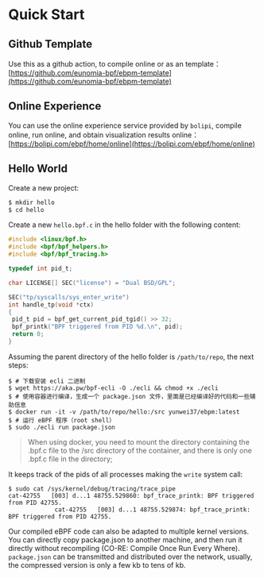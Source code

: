 # Quick Start

## Github Template

Use this as a github action, to compile online or as an template：[https://github.com/eunomia-bpf/ebpm-template](https://github.com/eunomia-bpf/ebpm-template)

## Online Experience

You can use the online experience service provided by `bolipi`, compile online, run online, and obtain visualization results online：[https://bolipi.com/ebpf/home/online](https://bolipi.com/ebpf/home/online)

## Hello World

Create a new project:

```sh
$ mkdir hello
$ cd hello
```

Create a new `hello.bpf.c` in the hello folder with the following content:

```c
#include <linux/bpf.h>
#include <bpf/bpf_helpers.h>
#include <bpf/bpf_tracing.h>

typedef int pid_t;

char LICENSE[] SEC("license") = "Dual BSD/GPL";

SEC("tp/syscalls/sys_enter_write")
int handle_tp(void *ctx)
{
 pid_t pid = bpf_get_current_pid_tgid() >> 32;
 bpf_printk("BPF triggered from PID %d.\n", pid);
 return 0;
}
```

Assuming the parent directory of the hello folder is `/path/to/repo`, the next steps:

```console
$ # 下载安装 ecli 二进制
$ wget https://aka.pw/bpf-ecli -O ./ecli && chmod +x ./ecli
$ # 使用容器进行编译，生成一个 package.json 文件，里面是已经编译好的代码和一些辅助信息
$ docker run -it -v /path/to/repo/hello:/src yunwei37/ebpm:latest
$ # 运行 eBPF 程序（root shell）
$ sudo ./ecli run package.json  
```

> When using docker, you need to mount the directory containing the .bpf.c file to the /src directory of the container, and there is only one .bpf.c file in the directory;

It keeps track of the pids of all processes making the `write` system call:

```console
$ sudo cat /sys/kernel/debug/tracing/trace_pipe
cat-42755   [003] d...1 48755.529860: bpf_trace_printk: BPF triggered from PID 42755.
             cat-42755   [003] d...1 48755.529874: bpf_trace_printk: BPF triggered from PID 42755.
```

Our compiled eBPF code can also be adapted to multiple kernel versions. You can directly copy package.json to another machine, and then run it directly without recompiling (CO-RE: Compile Once Run Every Where). `package.json` can be transmitted and distributed over the network, usually, the compressed version is only a few kb to tens of kb.

